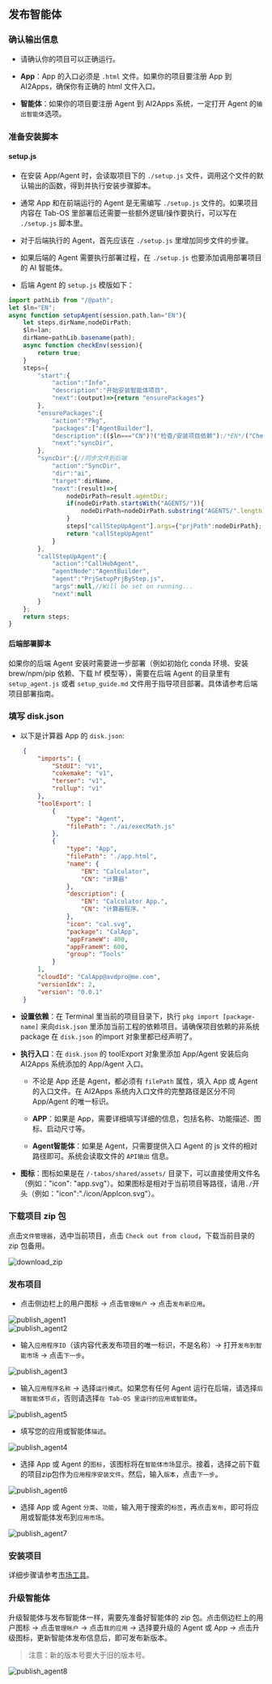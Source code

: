## 发布智能体

### 确认输出信息

- 请确认你的项目可以正确运行。

- **App**：App 的入口必须是 `.html` 文件。如果你的项目要注册 App 到 AI2Apps，确保你有正确的 html 文件入口。

- **智能体**：如果你的项目要注册 Agent 到 AI2Apps 系统，一定打开 Agent 的`输出智能体`选项。

### 准备安装脚本

#### setup.js

- 在安装 App/Agent 时，会读取项目下的 `./setup.js` 文件，调用这个文件的默认输出的函数，得到并执行安装步骤脚本。

- 通常 App 和在前端运行的 Agent 是无需编写 `./setup.js` 文件的。如果项目内容在 Tab-OS 里部署后还需要一些额外逻辑/操作要执行，可以写在 `./setup.js` 脚本里。

- 对于后端执行的 Agent，首先应该在 `./setup.js` 里增加同步文件的步骤。

- 如果后端的 Agent 需要执行部署过程，在 `./setup.js` 也要添加调用部署项目的 AI 智能体。

- 后端 Agent 的 `setup.js` 模版如下：

```js
import pathLib from "/@path";
let $ln="EN";
async function setupAgent(session,path,lan="EN"){
	let steps,dirName,nodeDirPath;
	$ln=lan;
	dirName=pathLib.basename(path);
	async function checkEnv(session){
		return true;
	}
	steps={
		"start":{
			"action":"Info",
			"description":"开始安装智能体项目",
			"next":(output)=>{return "ensurePackages"}
		},
		"ensurePackages":{
			"action":"Pkg",
			"packages":["AgentBuilder"],
			"description":(($ln==="CN")?("检查/安装项目依赖"):/*EN*/("Check/Install project dependencies")),
			"next":"syncDir",
		},
		"syncDir":{//同步文件到后端
			"action":"SyncDir",
			"dir":"ai",
			"target":dirName,
			"next":(result)=>{
				nodeDirPath=result.agentDir;
				if(nodeDirPath.startsWith("AGENTS/")){
					nodeDirPath=nodeDirPath.substring("AGENTS/".length);
				}
				steps["callStepUpAgent"].args={"prjPath":nodeDirPath};
				return "callStepUpAgent"
			}
		},
		"callStepUpAgent":{
			"action":"CallHubAgent",
			"agentNode":"AgentBuilder",
			"agent":"PrjSetupPrjByStep.js",
			"args":null,//Will be set on running...
			"next":null
		}
	};
	return steps;
}

```

#### 后端部署脚本 

如果你的后端 Agent 安装时需要进一步部署（例如初始化 conda 环境、安装 brew/npm/pip 依赖、下载 hf 模型等），需要在后端 Agent 的目录里有 `setup_agent.js` 或者 `setup_guide.md` 文件用于指导项目部署。具体请参考后端项目部署指南。

### 填写 disk.json

- 以下是计算器 App 的 `disk.json`:

```json
	{
		"imports": {
			"StdUI": "V1",
			"cokemake": "v1",
			"terser": "v1",
			"rollup": "v1"
		},
		"toolExport": [
			{
				"type": "Agent",
				"filePath": "./ai/execMath.js"
			},
			{
				"type": "App",
				"filePath": "./app.html",
				"name": {
					"EN": "Calculator",
					"CN": "计算器"
				},
				"description": {
					"EN": "Calculator App.",
					"CN": "计算器程序。"
				},
				"icon": "cal.svg",
				"package": "CalApp",
				"appFrameW": 400,
				"appFrameH": 600,
				"group": "Tools"
			}
		],
		"cloudId": "CalApp@avdpro@me.com",
		"versionIdx": 2,
		"version": "0.0.1"
	}
```

- **设置依赖**：在 Terminal 里当前的项目目录下，执行 `pkg import [package-name]` 来向`disk.json` 里添加当前工程的依赖项目。请确保项目依赖的非系统 package 在 `disk.json` 的import 对象里都已经声明了。

- **执行入口**：在 `disk.json` 的 toolExport 对象里添加 App/Agent 安装后向 AI2Apps 系统添加的 App/Agent 入口。

	- 不论是 App 还是 Agent，都必须有 `filePath` 属性，填入 App 或 Agent 的入口文件。在 AI2Apps 系统内入口文件的完整路径是区分不同 App/Agent 的唯一标识。
	
	- **APP**：如果是 App，需要详细填写详细的信息，包括名称、功能描述、图标、启动尺寸等。
	
	- **Agent智能体**：如果是 Agent，只需要提供入口 Agent 的 js 文件的相对路径即可。系统会读取文件的 `API输出` 信息。

- **图标**：图标如果是在 `/-tabos/shared/assets/` 目录下，可以直接使用文件名（例如："icon": "app.svg"）。如果图标是相对于当前项目等路径，请用`./`开头（例如："icon":"./icon/AppIcon.svg"）。

### 下载项目 zip 包

点击`文件管理器`，选中当前项目，点击 `Check out from cloud`，下载当前目录的 zip 包备用。

<img src="../assets/download_zip_cn.jpg" alt="download_zip" />

### 发布项目

- 点击侧边栏上的用户图标 -> 点击`管理帐户` -> 点击`发布新应用`。

<div><img src="../assets/publish_agent1_cn.jpg" alt="publish_agent1" /></div>
<div><img src="../assets/publish_agent2_cn.jpg" alt="publish_agent2" /></div>

- 输入`应用程序ID`（该内容代表发布项目的唯一标识，不是名称）-> 打开`发布到智能市场` -> 点击`下一步`。

<div><img src="../assets/publish_agent3_cn.jpg" alt="publish_agent3" /></div>

- 输入`应用程序名称` -> 选择`运行模式`。如果您有任何 Agent 运行在后端，请选择`后端智能体节点`，否则请选择`在 Tab-OS 里运行的应用或智能体`。

<div><img src="../assets/publish_agent5_cn.jpg" alt="publish_agent5" /></div>

- 填写您的应用或智能体`描述`。

<div><img src="../assets/publish_agent4_cn.jpg" alt="publish_agent4" /></div>

- 选择 App 或 Agent 的`图标`，该图标将在`智能体市场`显示。接着，选择之前下载的项目zip包作为`应用程序安装文件`。然后，输入`版本`，点击`下一步`。

<div><img src="../assets/publish_agent6_cn.jpg" alt="publish_agent6" /></div>

- 选择 App 或 Agent `分类`、`功能`，输入用于搜索的`标签`，再点击`发布`，即可将应用或智能体发布到`应用市场`。

<div><img src="../assets/publish_agent7_cn.jpg" alt="publish_agent7" /></div>

### 安装项目

详细步骤请参考[市场工具](./too_mart-zh_CN.md)。

### 升级智能体

升级智能体与发布智能体一样，需要先准备好智能体的 zip 包。点击侧边栏上的用户图标 -> 点击`管理帐户` -> 点击`我的应用` -> 选择要升级的 Agent 或 App -> 点击升级图标，更新智能体发布信息后，即可发布新版本。
> 注意：新的版本号要大于旧的版本号。

<div><img src="../assets/publish_agent8_cn.jpg" alt="publish_agent8" /></div>





